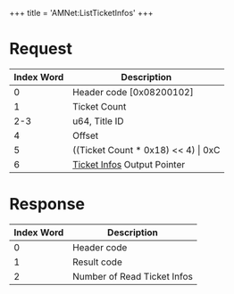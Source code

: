 +++
title = 'AMNet:ListTicketInfos'
+++

# Request

| Index Word | Description                                                                       |
|------------|-----------------------------------------------------------------------------------|
| 0          | Header code \[0x08200102\]                                                        |
| 1          | Ticket Count                                                                      |
| 2-3        | u64, Title ID                                                                     |
| 4          | Offset                                                                            |
| 5          | ((Ticket Count \* 0x18) \<\< 4) \| 0xC                                            |
| 6          | [Ticket Infos](Application_Manager_Services#TicketInfo "wikilink") Output Pointer |

# Response

| Index Word | Description                 |
|------------|-----------------------------|
| 0          | Header code                 |
| 1          | Result code                 |
| 2          | Number of Read Ticket Infos |
